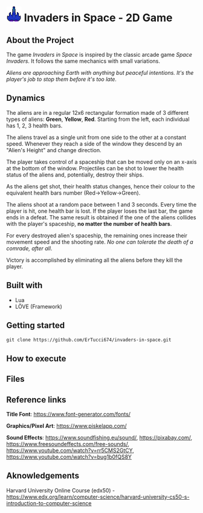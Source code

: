 # ![logo](readmefs/icon.png) Invaders in Space - 2D Game
## About the Project
The game _Invaders in Space_ is inspired by the classic arcade game _Space Invaders_. It follows the same mechanics with small variations.

_Aliens are approaching Earth with anything but peaceful intentions. It's the player's job to stop them before it's too late._

## Dynamics 
The aliens are in a regular 12x6 rectangular formation made of 3 different types of aliens: **Green**, **Yellow**, **Red**. Starting from the left, each individual has 1, 2, 3 health bars.

The aliens travel as a single unit from one side to the other at a constant speed. Whenever they reach a side of the window they descend by an "Alien's Height" and change direction.

The player takes control of a spaceship that can be moved only on an x-axis at the bottom of the window. Projectiles can be shot to lower the health status of the aliens and, potentially, destroy their ships.

As the aliens get shot, their health status changes, hence their colour to the equivalent health bars number (Red->Yellow->Green).

The aliens shoot at a random pace between 1 and 3 seconds. Every time the player is hit, one health bar is lost. If the player loses the last bar, the game ends in a defeat. The same result is obtained if the one of the aliens collides with the player's spaceship, **no matter the number of health bars**.

For every destroyed alien's spaceship, the remaining ones increase their movement speed and the shooting rate. _No one can tolerate the death of a comrade, after all_.

Victory is accomplished by eliminating all the aliens before they kill the player.

## Built with
+ Lua
+ LÖVE (Framework)

## Getting started
```
git clone https://github.com/ErTucci674/invaders-in-space.git
```

## How to execute

## Files

## Reference links
**Title Font**: https://www.font-generator.com/fonts/ 

**Graphics/Pixel Art**: https://www.piskelapp.com/

**Sound Effects**: https://www.soundfishing.eu/sound/, https://pixabay.com/, https://www.freesoundeffects.com/free-sounds/, https://www.youtube.com/watch?v=rr5CMS2GtCY, https://www.youtube.com/watch?v=bug1b0fQS8Y

## Aknowledgements
Harvard University Online Course (edx50) - https://www.edx.org/learn/computer-science/harvard-university-cs50-s-introduction-to-computer-science